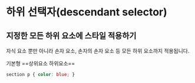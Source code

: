 # 하위 선택자(descendant selector)
## 지정한 모든 하위 요소에 스타일 적용하기
자식 요소 뿐만 아니라 손자 요소, 손자의 손자 요소 등 모든 하위 요소까지 적용됩니다.

기본형  ==상위요소 하위요소==

```css
section p { color: blue; }
```
